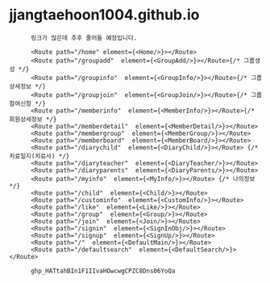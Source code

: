 # jjangtaehoon1004.github.io
          
          링크가 많은데 추후 줄어들 예정입니다.
          
          <Route path="/home" element={<Home/>}></Route>
          <Route path="/groupadd"  element={<GroupAdd/>}></Route>{/* 그룹생성 */}
          <Route path="/groupinfo"  element={<GroupInfo/>}></Route>{/* 그룹상세정보 */}
          <Route path="/groupjoin"  element={<GroupJoin/>}></Route>{/* 그룹참여신청 */}
          <Route path="/memberinfo"  element={<MemberInfo/>}></Route>{/* 회원상세정보 */}
          <Route path="/memberdetail"  element={<MemberDetail/>}></Route>
          <Route path="/membergroup"  element={<MemberGroup/>}></Route>
          <Route path="/memberboard"  element={<MemberBoard/>}></Route>
          <Route path="/diarychild"  element={<DiaryChild/>}></Route> {/* 치료일지(치료사) */}
          <Route path="/diaryteacher"  element={<DiaryTeacher/>}></Route>
          <Route path="/diaryparents"  element={<DiaryParents/>}></Route>
          <Route path="/myinfo"  element={<MyInfo/>}></Route> {/* 나의정보 */}
          <Route path="/child"  element={<Child/>}></Route>
          <Route path="/custominfo"  element={<CustomInfo/>}></Route>
          <Route path="/like"  element={<Like/>}></Route>
          <Route path="/group"  element={<Group/>}></Route>
          <Route path="/join"  element={<Join/>}></Route>
          <Route path="/signin"  element={<SignInObj/>}></Route>
          <Route path="/signup"  element={<SignUp/>}></Route>
          <Route path="/"  element={<DefaultMain/>}></Route>
          <Route path="/defaultsearch"  element={<DefaultSearch/>}></Route>
          
          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
